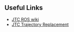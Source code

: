 ## Useful Links

* [JTC ROS wiki](http://wiki.ros.org/joint_trajectory_controller)
* [JTC Trajectory Replacement](http://wiki.ros.org/joint_trajectory_controller/UnderstandingTrajectoryReplacement)
